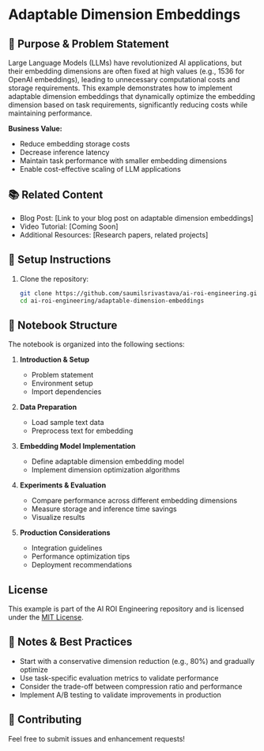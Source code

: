 # Adaptable Dimension Embeddings

## 🎯 Purpose & Problem Statement

Large Language Models (LLMs) have revolutionized AI applications, but their embedding dimensions are often fixed at high values (e.g., 1536 for OpenAI embeddings), leading to unnecessary computational costs and storage requirements. This example demonstrates how to implement adaptable dimension embeddings that dynamically optimize the embedding dimension based on task requirements, significantly reducing costs while maintaining performance.

**Business Value:**
- Reduce embedding storage costs
- Decrease inference latency
- Maintain task performance with smaller embedding dimensions
- Enable cost-effective scaling of LLM applications

## 📚 Related Content

- Blog Post: [Link to your blog post on adaptable dimension embeddings]
- Video Tutorial: [Coming Soon]
- Additional Resources: [Research papers, related projects]


## 🚀 Setup Instructions

1. Clone the repository:
   ```bash
   git clone https://github.com/saumilsrivastava/ai-roi-engineering.git
   cd ai-roi-engineering/adaptable-dimension-embeddings
   ```

## 📁 Notebook Structure

The notebook is organized into the following sections:

1. **Introduction & Setup**
   - Problem statement
   - Environment setup
   - Import dependencies

2. **Data Preparation**
   - Load sample text data
   - Preprocess text for embedding

3. **Embedding Model Implementation**
   - Define adaptable dimension embedding model
   - Implement dimension optimization algorithms

4. **Experiments & Evaluation**
   - Compare performance across different embedding dimensions
   - Measure storage and inference time savings
   - Visualize results

5. **Production Considerations**
   - Integration guidelines
   - Performance optimization tips
   - Deployment recommendations

## License

This example is part of the AI ROI Engineering repository and is licensed under the [MIT License](../LICENSE).

## 📝 Notes & Best Practices

- Start with a conservative dimension reduction (e.g., 80%) and gradually optimize
- Use task-specific evaluation metrics to validate performance
- Consider the trade-off between compression ratio and performance
- Implement A/B testing to validate improvements in production

## 🤝 Contributing

Feel free to submit issues and enhancement requests! 